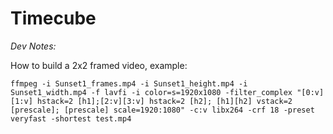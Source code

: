 # Timecube

*Dev Notes:*

How to build a 2x2 framed video, example:

    ffmpeg -i Sunset1_frames.mp4 -i Sunset1_height.mp4 -i Sunset1_width.mp4 -f lavfi -i color=s=1920x1080 -filter_complex "[0:v][1:v] hstack=2 [h1];[2:v][3:v] hstack=2 [h2]; [h1][h2] vstack=2 [prescale]; [prescale] scale=1920:1080" -c:v libx264 -crf 18 -preset veryfast -shortest test.mp4